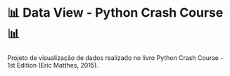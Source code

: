 # 📊 Data View - Python Crash Course 📊
Projeto de visualização de dados realizado no livro Python Crash Course - 1st Edition (Eric Matthes, 2015).
